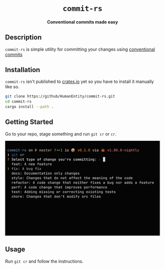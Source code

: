<div align="center">

# `commit-rs`

#### Conventional commits made easy

</div>

## Description

`commit-rs` is simple utility for committing your changes using [conventional commits](https://www.conventionalcommits.org)

## Installation

`commit-rs` isn't published to [crates.io](https://crates.io) yet so you have to install it manually like so.

```bash
git clone https://github/HumanEntity/commit-rs.git
cd commit-rs
cargo install --path .
```

## Getting Started

Go to your repo, stage something and run `git cr` or `cr`.

![Example usage screenshot](/assets/screenshot.jpg)

## Usage

Run `git cr` and follow the instructions.
